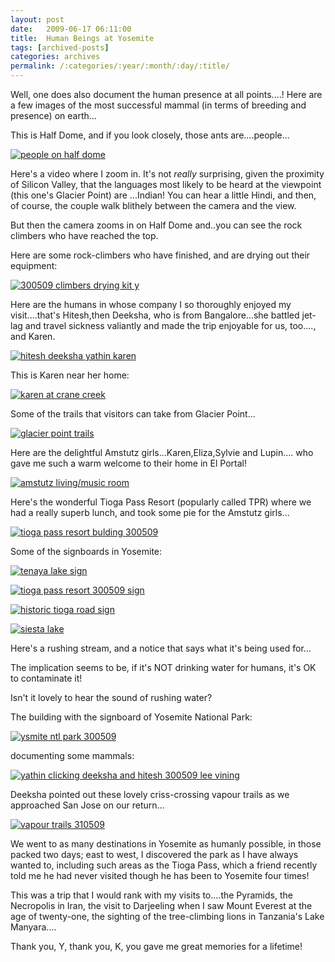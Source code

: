 ```yaml
---
layout: post
date:	2009-06-17 06:11:00
title:  Human Beings at Yosemite
tags: [archived-posts]
categories: archives
permalink: /:categories/:year/:month/:day/:title/
---
```

Well, one does also document the human presence at all points....! Here are a few images of the most successful mammal (in terms of breeding and presence) on earth...


This is Half Dome, and if you look closely, those ants are....people...


<a href="http://s562.photobucket.com/albums/ss67/pugaippadam/?action=view&amp;current=IMG_2832.jpg" target="_blank"><img src="http://i562.photobucket.com/albums/ss67/pugaippadam/IMG_2832.jpg" border="0" alt="people on half dome"></a>





Here's a video where I zoom in. It's not *really* surprising, given the proximity of Silicon Valley, that the languages most likely to be heard at the viewpoint (this one's Glacier Point) are ...Indian! You can hear a little Hindi, and then, of course, the couple walk blithely between the camera and the view.

But then the camera zooms in on Half Dome and..you can see the rock climbers who have reached the top.




<lj-embed id="59"/>



Here are some rock-climbers who have finished, and are drying out their equipment:


<a href="http://s562.photobucket.com/albums/ss67/pugaippadam/?action=view&amp;current=IMG_1138.jpg" target="_blank"><img src="http://i562.photobucket.com/albums/ss67/pugaippadam/IMG_1138.jpg" border="0" alt="300509 climbers drying  kit y"></a>



<lj-cut text=" more if you click">


Here are the humans in whose company I so thoroughly enjoyed my visit....that's Hitesh,then Deeksha, who is from Bangalore...she battled jet-lag and travel sickness valiantly and made the trip enjoyable for us, too....<lj user="yathin">, and Karen.


<a href="http://s562.photobucket.com/albums/ss67/pugaippadam/?action=view&amp;current=IMG_1403.jpg" target="_blank"><img src="http://i562.photobucket.com/albums/ss67/pugaippadam/IMG_1403.jpg" border="0" alt="hitesh deeksha yathin karen"></a>


This is Karen near her home:


<a href="http://s562.photobucket.com/albums/ss67/pugaippadam/?action=view&amp;current=IMG_1337.jpg" target="_blank"><img src="http://i562.photobucket.com/albums/ss67/pugaippadam/IMG_1337.jpg" border="0" alt="karen at crane creek"></a>


Some of the trails that visitors can take from Glacier Point...

<a href="http://s562.photobucket.com/albums/ss67/pugaippadam/?action=view&amp;current=IMG_1404.jpg" target="_blank"><img src="http://i562.photobucket.com/albums/ss67/pugaippadam/IMG_1404.jpg" border="0" alt="glacier point trails"></a>


Here are the delightful Amstutz girls...Karen,Eliza,Sylvie and Lupin.... who gave me such a warm welcome to their home in El Portal!


<a href="http://s562.photobucket.com/albums/ss67/pugaippadam/?action=view&amp;current=IMG_1318.jpg" target="_blank"><img src="http://i562.photobucket.com/albums/ss67/pugaippadam/IMG_1318.jpg" border="0" alt="amstutz living/music room"></a>


Here's the wonderful Tioga Pass Resort (popularly called TPR) where we had a really superb lunch, and took some pie for the Amstutz girls...


<a href="http://s562.photobucket.com/albums/ss67/pugaippadam/?action=view&amp;current=IMG_1190.jpg" target="_blank"><img src="http://i562.photobucket.com/albums/ss67/pugaippadam/IMG_1190.jpg" border="0" alt="tioga pass resort bulding 300509"></a>




Some of the  signboards in Yosemite:




<a href="http://s562.photobucket.com/albums/ss67/pugaippadam/?action=view&amp;current=IMG_1145-2.jpg" target="_blank"><img src="http://i562.photobucket.com/albums/ss67/pugaippadam/IMG_1145-2.jpg" border="0" alt="tenaya lake sign"></a>




<a href="http://s562.photobucket.com/albums/ss67/pugaippadam/?action=view&amp;current=IMG_1187.jpg" target="_blank"><img src="http://i562.photobucket.com/albums/ss67/pugaippadam/IMG_1187.jpg" border="0" alt="tioga pass resort 300509 sign"></a>


<a href="http://s562.photobucket.com/albums/ss67/pugaippadam/?action=view&amp;current=IMG_1087.jpg" target="_blank"><img src="http://i562.photobucket.com/albums/ss67/pugaippadam/IMG_1087.jpg" border="0" alt="historic tioga road sign"></a>


<a href="http://s562.photobucket.com/albums/ss67/pugaippadam/?action=view&amp;current=IMG_1089.jpg" target="_blank"><img src="http://i562.photobucket.com/albums/ss67/pugaippadam/IMG_1089.jpg" border="0" alt="siesta lake"></a>


Here's a rushing stream, and a notice that says what it's being used for...


<lj-embed id="60"/>


The implication seems to be, if it's NOT drinking water for humans, it's OK to contaminate it!


Isn't it lovely to hear the sound of rushing water?


The building with the signboard of Yosemite National Park:


<a href="http://s562.photobucket.com/albums/ss67/pugaippadam/?action=view&amp;current=IMG_1155.jpg" target="_blank"><img src="http://i562.photobucket.com/albums/ss67/pugaippadam/IMG_1155.jpg" border="0" alt="ysmite ntl park 300509"></a>


<lj user="yathin"> documenting some mammals:

<a href="http://s562.photobucket.com/albums/ss67/pugaippadam/?action=view&amp;current=IMG_1142.jpg" target="_blank"><img src="http://i562.photobucket.com/albums/ss67/pugaippadam/IMG_1142.jpg" border="0" alt="yathin clicking deeksha and hitesh 300509 lee vining"></a>


</lj-cut>


Deeksha pointed out these lovely criss-crossing vapour trails as we approached San Jose on our return...

<a href="http://s562.photobucket.com/albums/ss67/pugaippadam/?action=view&amp;current=IMG_1429.jpg" target="_blank"><img src="http://i562.photobucket.com/albums/ss67/pugaippadam/IMG_1429.jpg" border="0" alt="vapour trails 310509"></a>

We went to as many destinations in Yosemite as humanly possible, in those packed two days; east to west, I discovered the park as I have always wanted to, including such areas as the Tioga Pass, which a friend recently told me he had never visited though he has been to Yosemite four times! 

This was a trip that I would rank with my visits to....the Pyramids, the Necropolis in Iran, the visit to Darjeeling when I saw Mount Everest at the age of twenty-one, the sighting of the tree-climbing lions in Tanzania's Lake Manyara....

Thank you, Y, thank you, K, you gave me great memories for a lifetime!
